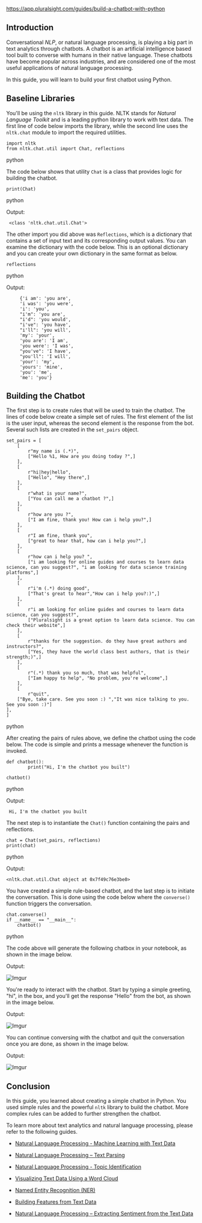 https://app.pluralsight.com/guides/build-a-chatbot-with-python
 
## Introduction

Conversational _NLP_, or natural language processing, is playing a big part in text analytics through chatbots. A chatbot is an artificial intelligence based tool built to converse with humans in their native language. These chatbots have become popular across industries, and are considered one of the most useful applications of natural language processing.

In this guide, you will learn to build your first chatbot using Python.

## Baseline Libraries

You'll be using the `nltk` library in this guide. NLTK stands for _Natural Language Toolkit_ and is a leading python library to work with text data. The first line of code below imports the library, while the second line uses the `nltk.chat` module to import the required utilities.
```
import nltk
from nltk.chat.util import Chat, reflections
```

python

The code below shows that utility `Chat` is a class that provides logic for building the chatbot.
```
print(Chat)
```

python

Output:
```
 <class 'nltk.chat.util.Chat'>
```

The other import you did above was `Reflections`, which is a dictionary that contains a set of input text and its corresponding output values. You can examine the dictionary with the code below. This is an optional dictionary and you can create your own dictionary in the same format as below.

```
reflections
```

python

Output:
```
     {'i am': 'you are',
     'i was': 'you were',
     'i': 'you',
     "i'm": 'you are',
     "i'd": 'you would',
     "i've": 'you have',
     "i'll": 'you will',
     'my': 'your',
     'you are': 'I am',
     'you were': 'I was',
     "you've": 'I have',
     "you'll": 'I will',
     'your': 'my',
     'yours': 'mine',
     'you': 'me',
     'me': 'you'}
```

## Building the Chatbot

The first step is to create rules that will be used to train the chatbot. The lines of code below create a simple set of rules. The first element of the list is the user input, whereas the second element is the response from the bot. Several such lists are created in the `set_pairs` object.

```
set_pairs = [
    [
        r"my name is (.*)",
        ["Hello %1, How are you doing today ?",]
    ],
    [
        r"hi|hey|hello",
        ["Hello", "Hey there",]
    ], 
    [
        r"what is your name?",
        ["You can call me a chatbot ?",]
    ],
    [
        r"how are you ?",
        ["I am fine, thank you! How can i help you?",]
    ],
    [
        r"I am fine, thank you",
        ["great to hear that, how can i help you?",]
    ],
    [
        r"how can i help you? ",
        ["i am looking for online guides and courses to learn data science, can you suggest?", "i am looking for data science training platforms",]
    ],
    [
        r"i'm (.*) doing good",
        ["That's great to hear","How can i help you?:)",]
    ],
    [
        r"i am looking for online guides and courses to learn data science, can you suggest?",
        ["Pluralsight is a great option to learn data science. You can check their website",]
    ],
    [
        r"thanks for the suggestion. do they have great authors and instructors?",
        ["Yes, they have the world class best authors, that is their strength;)",]
    ],
    [
        r"(.*) thank you so much, that was helpful",
        ["Iam happy to help", "No problem, you're welcome",]
    ],
    [
        r"quit",
    ["Bye, take care. See you soon :) ","It was nice talking to you. See you soon :)"]
],
]
```

python

After creating the pairs of rules above, we define the chatbot using the code below. The code is simple and prints a message whenever the function is invoked.

```
def chatbot():
        print("Hi, I'm the chatbot you built") 

chatbot()
```

python

Output:

```
 Hi, I'm the chatbot you built
```

The next step is to instantiate the `Chat()` function containing the pairs and reflections.

```
chat = Chat(set_pairs, reflections)
print(chat)
```

python

Output:

```
<nltk.chat.util.Chat object at 0x7f49c76e3be0>
```

You have created a simple rule-based chatbot, and the last step is to initiate the conversation. This is done using the code below where the `converse()` function triggers the conversation.

```
chat.converse()
if __name__ == "__main__":
    chatbot()
```

python

The code above will generate the following chatbox in your notebook, as shown in the image below.

Output:


![Imgur](https://imgur.com/vlxn9Vr.png)

You're ready to interact with the chatbot. Start by typing a simple greeting, "hi", in the box, and you'll get the response "Hello" from the bot, as shown in the image below.

Output:

![Imgur](https://imgur.com/UuvwIje.png)

You can continue conversing with the chatbot and quit the conversation once you are done, as shown in the image below.

Output:

![Imgur](https://imgur.com/APhTYIC.png)

## Conclusion

In this guide, you learned about creating a simple chatbot in Python. You used simple rules and the powerful `nltk` library to build the chatbot. More complex rules can be added to further strengthen the chatbot.

To learn more about text analytics and natural language processing, please refer to the following guides.

-   [Natural Language Processing - Machine Learning with Text Data](https://app.pluralsight.com/guides/nlp-machine-learning-text-data/)
    

-   [Natural Language Processing – Text Parsing](https://app.pluralsight.com/guides/text-parsing/)
    

-   [Natural Language Processing - Topic Identification](https://app.pluralsight.com/guides/topic-identification-nlp/)
    

-   [​Visualizing Text Data Using a Word Cloud](https://app.pluralsight.com/guides/natural-language-processing-visualizing-text-data-using-word-cloud/)
    

-   [​Named Entity Recognition (NER)](https://app.pluralsight.com/guides/natural-language-processing-named-entity-recognition/)
    

-   [Building Features from Text Data](https://app.pluralsight.com/guides/building-features-from-text-data/)
    

-   [Natural Language Processing – ​Extracting Sentiment from the Text Data](https://app.pluralsight.com/guides/natural-language-processing-extracting-sentiment-from-text-data/)